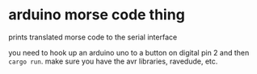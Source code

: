 # arduino morse code thing

prints translated morse code to the serial interface

you need to hook up an arduino uno to a button on digital pin 2 and then `cargo run`. make sure you have the avr libraries, ravedude, etc.
